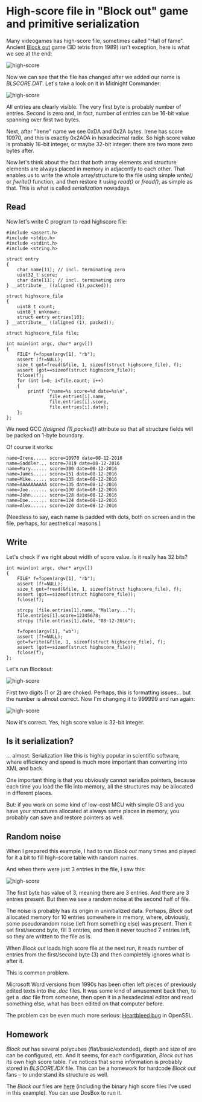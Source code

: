 # High-score file in "Block out" game and primitive serialization

Many videogames has high-score file, sometimes called "Hall of fame".
Ancient [Block out](http://www.bestoldgames.net/eng/old-games/blockout.php) game (3D tetris from 1989) isn't exception, here is what we see at the end:

![high-score](blockout/hs.png)

Now we can see that the file has changed after we added our name is *BLSCORE.DAT*.
Let's take a look on it in Midnight Commander:

![high-score](blockout/mc10.png)

All entries are clearly visible.
The very first byte is probably number of entries.
Second is zero and, in fact, number of entries can be 16-bit value spanning over first two bytes.

Next, after "Irene" name we see 0xDA and 0x2A bytes.
Irene has score 10970, and this is exactly 0x2ADA in hexadecimal radix.
So high score value is probably 16-bit integer, or maybe 32-bit integer: there are two more zero bytes after.

Now let's think about the fact that both array elements and structure elements are always placed in memory in adjacently to each other.
That enables us to write the whole array/structure to the file using simple *write()* or *fwrite()* function, 
and then restore it using *read()* or *fread()*, as simple as that.
This is what is called *serialization* nowadays.

## Read

Now let's write C program to read highscore file:

	#include <assert.h>
	#include <stdio.h>
	#include <stdint.h>
	#include <string.h>

	struct entry
	{
		char name[11]; // incl. terminating zero
		uint32_t score;
		char date[11]; // incl. terminating zero
	} __attribute__ ((aligned (1),packed));

	struct highscore_file
	{
		uint8_t count;
		uint8_t unknown;
		struct entry entries[10];
	} __attribute__ ((aligned (1), packed));

	struct highscore_file file;

	int main(int argc, char* argv[])
	{
		FILE* f=fopen(argv[1], "rb");
		assert (f!=NULL);
		size_t got=fread(&file, 1, sizeof(struct highscore_file), f);
		assert (got==sizeof(struct highscore_file));
		fclose(f);
		for (int i=0; i<file.count; i++)
		{
			printf ("name=%s score=%d date=%s\n",
					file.entries[i].name,
					file.entries[i].score,
					file.entries[i].date);
		};
	};

We need GCC *((aligned (1),packed))* attribute so that all structure fields will be packed on 1-byte boundary.

Of course it works:

	name=Irene..... score=10970 date=08-12-2016
	name=Saddler... score=7819 date=08-12-2016
	name=Mary...... score=300 date=08-12-2016
	name=James..... score=151 date=08-12-2016
	name=Mike...... score=135 date=08-12-2016
	name=AAAAAAAAAA score=135 date=08-12-2016
	name=Joe....... score=130 date=08-12-2016
	name=John...... score=128 date=08-12-2016
	name=Doe....... score=124 date=08-12-2016
	name=Alex...... score=120 date=08-12-2016

(Needless to say, each name is padded with dots, both on screen and in the file, perhaps, for aesthetical reasons.)

## Write

Let's check if we right about width of score value. Is it really has 32 bits?

	int main(int argc, char* argv[])
	{
		FILE* f=fopen(argv[1], "rb");
		assert (f!=NULL);
		size_t got=fread(&file, 1, sizeof(struct highscore_file), f);
		assert (got==sizeof(struct highscore_file));
		fclose(f);
	
		strcpy (file.entries[1].name, "Mallory...");
		file.entries[1].score=12345678;
		strcpy (file.entries[1].date, "08-12-2016");
	
		f=fopen(argv[1], "wb");
		assert (f!=NULL);
		got=fwrite(&file, 1, sizeof(struct highscore_file), f);
		assert (got==sizeof(struct highscore_file));
		fclose(f);
	};

Let's run Blockout:

![high-score](blockout/hs345678.png)

First two digits (1 or 2) are choked. Perhaps, this is formatting issues... but the number is almost correct.
Now I'm changing it to 999999 and run again:

![high-score](blockout/hs999999.png)

Now it's correct. Yes, high score value is 32-bit integer.

## Is it serialization?

... almost.
Serialization like this is highly popular in scientific software, where efficiency and speed is much more important
than converting into XML and back.

One important thing is that you obviously cannot serialize pointers, because each time you load the file into memory,
all the structures may be allocated in different places.

But: if you work on some kind of low-cost MCU with simple OS and you have your structures allocated at always same
places in memory, you probably can save and restore pointers as well.

## Random noise

When I prepared this example, I had to run *Block out* many times and played for it a bit
to fill high-score table with random names.

And when there were just 3 entries in the file, I saw this:

![high-score](blockout/mc3.png)

The first byte has value of 3, meaning there are 3 entries.
And there are 3 entries present.
But then we see a random noise at the second half of file.

The noise is probably has its origin in uninitialized data.
Perhaps, *Block out* allocated memory for 10 entries somewhere in memory, where, obviously,
some pseudorandom noise (left from something else) was present.
Then it set first/second byte, fill 3 entries, and then it never touched 7 entries left, so they are written
to the file as is.

When *Block out* loads high score file at the next run, it reads number of entries from the first/second byte (3) and
then completely ignores what is after it.

This is common problem.

Microsoft Word versions from 1990s has been often left pieces of previously edited texts into the *.doc* files.
It was some kind of amusement back then, to get a *.doc* file from someone,
then open it in a hexadecimal editor and read something else,
what has been edited on that computer before.

The problem can be even much more serious: [Heartbleed bug](https://en.wikipedia.org/wiki/Heartbleed) in OpenSSL.

## Homework

*Block out* has several polycubes (flat/basic/extended), depth and size of are can be configured, etc.
And it seems, for each configuration, *Block out* has its own high score table.
I've notices that some information is probably stored in *BLSCORE.IDX* file.
This can be a homework for hardcode *Block out* fans - to understand its structure as well.

The *Block out* files are [here](http://beginners.re/examples/blockout.zip) (including the binary high score files
I've used in this example).
You can use DosBox to run it.

